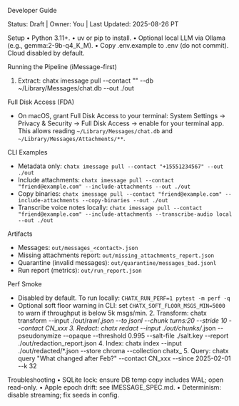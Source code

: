 Developer Guide

Status: Draft | Owner: You | Last Updated: 2025-08-26 PT

Setup
	•	Python 3.11+.
	•	uv or pip to install.
	•	Optional local LLM via Ollama (e.g., gemma:2-9b-q4_K_M).
	•	Copy .env.example to .env (do not commit). Cloud disabled by default.

Running the Pipeline (iMessage-first)
1.	Extract: chatx imessage pull --contact "<id>" --db ~/Library/Messages/chat.db --out ./out

Full Disk Access (FDA)
- On macOS, grant Full Disk Access to your terminal: System Settings → Privacy & Security → Full Disk Access → enable for your terminal app. This allows reading `~/Library/Messages/chat.db` and `~/Library/Messages/Attachments/**`.

CLI Examples
- Metadata only: `chatx imessage pull --contact "+15551234567" --out ./out`
- Include attachments: `chatx imessage pull --contact "friend@example.com" --include-attachments --out ./out`
- Copy binaries: `chatx imessage pull --contact "friend@example.com" --include-attachments --copy-binaries --out ./out`
- Transcribe voice notes locally: `chatx imessage pull --contact "friend@example.com" --include-attachments --transcribe-audio local --out ./out`

Artifacts
- Messages: `out/messages_<contact>.json`
- Missing attachments report: `out/missing_attachments_report.json`
- Quarantine (invalid messages): `out/quarantine/messages_bad.jsonl`
- Run report (metrics): `out/run_report.json`

Perf Smoke
- Disabled by default. To run locally: `CHATX_RUN_PERF=1 pytest -m perf -q`
- Optional soft floor warning in CLI: set `CHATX_SOFT_FLOOR_MSGS_MIN=5000` to warn if throughput is below 5k msgs/min.
	2.	Transform: chatx transform --input ./out/raw/*.json --to jsonl --chunk turns:20 --stride 10 --contact CN_xxx
	3.	Redact: chatx redact --input ./out/chunks/*.json --pseudonymize --opaque --threshold 0.995 --salt-file ./salt.key --report ./out/redaction_report.json
	4.	Index: chatx index --input ./out/redacted/*.json --store chroma --collection chatx_<contact>
	5.	Query: chatx query "What changed after Feb?" --contact CN_xxx --since 2025-02-01 --k 32

Troubleshooting
	•	SQLite lock: ensure DB temp copy includes WAL; open read-only.
	•	Apple epoch drift: see IMESSAGE_SPEC.md.
	•	Determinism: disable streaming; fix seeds in config.
